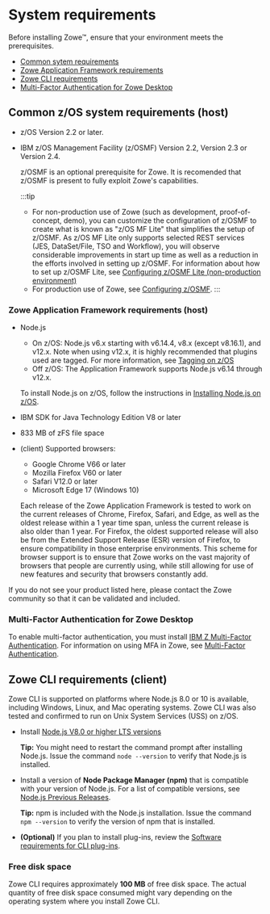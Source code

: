 # System requirements

Before installing Zowe&trade;, ensure that your environment meets the prerequisites.

- [Common sytem requirements](#common-system-requirements)
- [Zowe Application Framework requirements](#zowe-application-framework-requirements)
- [Zowe CLI requirements](#zowe-cli-requirements)
- [Multi-Factor Authentication for Zowe Desktop](#multi-factor-authentication-for-zowe-desktop)

## Common z/OS system requirements (host)

- z/OS Version 2.2 or later.
- IBM z/OS Management Facility (z/OSMF) Version 2.2, Version 2.3 or Version 2.4.

  z/OSMF is an optional prerequisite for Zowe.  It is recomended that z/OSMF is present to fully exploit Zowe's capabilities.

  :::tip
   - For non-production use of Zowe (such as development, proof-of-concept, demo),  you can customize the configuration of z/OSMF to create what is known as "z/OS MF Lite" that simplifies the setup of z/OSMF. As z/OS MF Lite only supports selected REST services (JES, DataSet/File, TSO and Workflow), you will observe considerable improvements in start up time as well as a reduction in the efforts involved in setting up z/OSMF. For information about how to set up z/OSMF Lite, see [Configuring z/OSMF Lite (non-production environment)](systemrequirements-zosmf-lite.md)
  - For production use of Zowe, see [Configuring z/OSMF](systemrequirements-zosmf.md).
  :::

### Zowe Application Framework requirements (host)

- Node.js
  - On z/OS: Node.js v6.x starting with v6.14.4, v8.x (except v8.16.1), and v12.x. Note when using v12.x, it is highly recommended that plugins used are tagged. For more information, see [Tagging on z/OS](../extend/extend-desktop/mvd-buildingplugins.md#tagging-plugin-files-on-z-os)
  - Off z/OS: The Application Framework supports Node.js v6.14 through v12.x.
  
   To install Node.js on z/OS, follow the instructions in [Installing Node.js on z/OS](install-nodejs-zos.md).

- IBM SDK for Java Technology Edition V8 or later
- 833 MB of zFS file space

- (client) Supported browsers:
    -   Google Chrome V66 or later
    -   Mozilla Firefox V60 or later
    -   Safari V12.0 or later
    -   Microsoft Edge 17 (Windows 10)

   Each release of the Zowe Application Framework is tested to work on the current releases of Chrome, Firefox, Safari, and Edge, as well as the oldest release within a 1 year time span, unless the current release is also older than 1 year. For Firefox, the oldest supported release will also be from the Extended Support Release (ESR) version of Firefox, to ensure compatibility in those enterprise environments. This scheme for browser support is to ensure that Zowe works on the vast majority of browsers that people are currently using, while still allowing for use of new features and security that browsers constantly add.

If you do not see your product listed here, please contact the Zowe community so that it can be validated and included.

### Multi-Factor Authentication for Zowe Desktop

To enable multi-factor authentication, you must install [IBM Z Multi-Factor Authentication](https://www.ibm.com/us-en/marketplace/ibm-multifactor-authentication-for-zos). For information on using MFA in Zowe, see [Multi-Factor Authentication](mvd-configuration.md#multi-factor-authentication-configuration).

## Zowe CLI requirements (client)

Zowe CLI is supported on platforms where Node.js 8.0 or 10 is available, including Windows, Linux, and Mac operating systems. Zowe CLI was also tested and confirmed to run on Unix System Services (USS) on z/OS.

- Install [Node.js V8.0 or higher LTS versions](https://nodejs.org/en/download/)

    **Tip:** You might need to restart the command prompt after installing Node.js. Issue the command `node --version` to verify that Node.js is installed.

- Install a version of **Node Package Manager (npm)** that is compatible with your version of Node.js. For a list of compatible versions, see [Node.js Previous Releases](https://nodejs.org/en/download/releases/).

    **Tip:** npm is included with the Node.js installation. Issue the command `npm --version` to verify the version of npm that is installed.

- **(Optional)** If you plan to install plug-ins, review the [Software requirements for CLI plug-ins](./cli-swreqplugins.md).

### Free disk space

Zowe CLI requires approximately **100 MB** of free disk space. The actual quantity of free disk space consumed might vary depending on the operating system where you install Zowe CLI.

